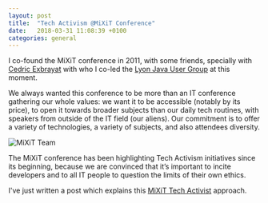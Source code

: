 ```yaml
---
layout: post
title:  "Tech Activism @MiXiT Conference"
date:   2018-03-31 11:08:39 +0100
categories: general
---
```

I co-found the MiXiT conference in 2011, with some friends, specially with [Cedric Exbrayat](https://hypedrivendev.io/) with who I co-led the [Lyon Java User Group](http://www.lyonjug.org/) at this moment.

We always wanted this conference to be more than an IT conference gathering our whole values: we want it to be accessible (notably by its price), to open it towards broader subjects than our daily tech routines, with speakers from outside of the IT field (our aliens). Our commitment is to offer a variety of technologies, a variety of subjects,  and also attendees diversity.

![MiXiT Team](https://mixitconf.org/images/article/2015-02-16-identity/2-brainstorm.jpg)

The MiXiT conference has been highlighting Tech Activism initiatives since its beginning, because we are convinced that it’s important to incite developers and to all IT people to question the limits of their own ethics.

I've just written a post which explains this [MiXiT Tech Activist](https://mixitconf.org/en/blog/-techactivism-mixit) approach.
